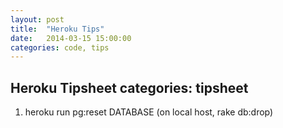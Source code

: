 ```yaml
---
layout: post
title:  "Heroku Tips"
date:   2014-03-15 15:00:00
categories: code, tips
---
```



Heroku Tipsheet   categories: tipsheet
---------------

1. heroku run pg:reset DATABASE (on local host, rake db:drop)

